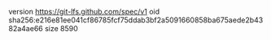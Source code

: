 version https://git-lfs.github.com/spec/v1
oid sha256:e216e81ee041cf86785fcf75ddab3bf2a5091660858ba675aede2b4382a4ae66
size 8590
